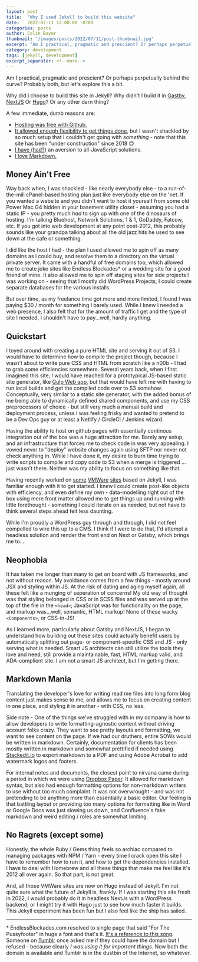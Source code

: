 ```yaml
---
layout: post
title:  "Why I used Jekyll to build this website"
date:   2022-07-11 12:00:00 -0700
categories: posts
author: Colin Bayer
thumbnail: "/images/posts/2022/07/11/post-thumbnail.jpg"
excerpt: "Am I practical, pragmatic and prescient? Or perhaps perpetually behind the curve? Yes. Some thoughts on Jekyll and what I might do different next time."
category: development
tags: [jekyll, development]
excerpt_separator: <!--more-->
---
```


Am I practical, pragmatic and prescient? Or perhaps perpetually behind the curve? Probably both, but let's explore this a bit.

<!--more-->

Why did I choose to build this site in Jekyll? Why didn't I build it in [Gastby](https://www.gatsbyjs.com/), [NextJS](https://nextjs.org/) Or [Hugo](https://gohugo.io/)?  Or any other darn thing?


A few immediate, dumb reasons are:

* <a href="#hosting-was-free-with-github">Hosting was free with Github.</a>
* <a href="#quickstart">It allowed enough flexibility to get things done</a>, but I wasn't shackled by so much setup that I couldn't get going with *something* - note that this site has been "under construction" since 2018 🙃
* <a href="#neophobia">I have (had?)</a> an aversion to all-JavaScript solutions.
* <a href="#markdown-mania">I love Markdown.</a>

## Money Ain't Free

Way back when, I was shackled - like nearly everybody else - to a run-of-the-mill cPanel-based hosting plan just like everybody else on the 'net.  If you wanted a website and you didn't want to host it yourself from some old Power Mac G4 hidden in your basement utility closet - assuming you had a static IP - you pretty much *had* to sign up with one of the dinosaurs of hosting. I'm talking Bluehost, Network Solutions, 1 & 1, GoDaddy, Fatcow, etc.  If you got into web development at any point post-2012, this probably sounds like your grandpa talking about all the old jazz hits he used to see down at the cafe or something. 

I did like the host I had - the plan I used allowed me to spin off as many domains as i could buy, and resolve them to a directory on the virtual private server.  It came with a handful of free domains too, which allowed me to create joke sites like Endless Blockades* or a wedding site for a good friend of mine. It also allowed me to spin off staging sites for side projects I was working on - seeing that I mostly did WordPress Projects, I could create separate databases for the various installs.

But over time, as my freelance time got more and more limited, I found I was paying $30 / month for something I barely used. While I knew I needed a web presence, I also felt that for the amount of traffic I get and the type of site I needed, I shouldn't have to pay...well, hardly anything.

## Quickstart

I toyed around with creating a pure HTML site and serving it out of S3. I would have to determine how to compile the project though, because I wasn't about to write pure CSS and HTML from scratch like a n00b - I had to grab some efficiencies somewhere.  Several years back, when I first imagined this site, I would have reached for a prototypical JS-based static site generator, like [Gulp Web app](https://github.com/yeoman/generator-webapp), but that would have left me with having to run local builds and get the compiled code over to S3 somehow.  Conceptually, very similar to a static site generator, with the added bonus of me being able to dynamically defined shared components, and use my CSS preprocessors of choice - but still very much a manual build and deployment process, unless I was feeling frisky and wanted to pretend to be a Dev Ops guy or at least a Netlify / CircleCI / Jenkins wizard.

Having the ability to host on github pages with essentially continous integration out of the box was a huge attraction for me. Barely any setup, and an infrastructure that forces me to check code in was very appealing. I vowed never to "deploy" website changes again using SFTP nor never not check anything in.  While I have done it, my desire to burn time trying to write scripts to compile and copy code to S3 when a merge is triggered ... just wasn't there. Neither was my ability to focus on something like that.

Having recently worked on [some](https://velero.io/) [VMWare](https://projectconcord.io/) [sites](https://antrea.io/) based on Jekyll, I was familiar enough with it to get started.  I knew I could create post-like objects with efficiency, and even define my own - data-modelling right out of the box using mere front matter allowed me to get things up and running with little forethought - something I could iterate on as needed, but not have to think several steps ahead felt less daunting.

While I'm proudly a WordPress guy through and through, I did not feel compelled to wire this up to a CMS.  I think if I were to do that, I'd attempt a headless solution and render the front end on Next or Gatsby, which brings me to...

## Neophobia

It has taken me longer than many to get on board with JS frameworks, and not without reason. My avoidance comes from a few things -  mostly around JSX and styling within JS. At the risk of dating and aging myself again, all these felt like a munging of seperation of concerns! My old way of thought was that styling belonged in CSS or in SCSS files and was served up at the top of the file in the `<head>`; JavaScript was for functionality on the page, and markup was...well, semantic, HTML markup! None of these wacky `<Components>`, or CSS-in-JS! 

As I learned more, particularly about Gatsby and NextJS, I began to understand how building out these sites could actually benefit users by automatically splitting out page- or component-specific CSS and JS - only serving what is needed.  Smart JS architects can still utilize the tools they love and need, still provide a maintainable, fast, HTML markup valid, and ADA-complient site. I am not a smart JS architect, but I'm getting there.


## Markdown Mania

Translating the developer's love for writing read me files into long form blog content just makes sense to me, and allows me to focus on creating content in one place, and styling it in another - with CSS, no less.

Side note - One of the things we've struggled with in my company is how to allow developers to write formatting-agnostic content without driving account folks crazy.  They want to see pretty layouts and formatting, we want to see content on the page.  If we had our druthers, entire SOWs would be written in markdown. Certainly, documentation for clients has been mostly written in markdown and somewhat prettified if needed using [Stackedit.io](https://stackedit.io/) to export markdown to a PDF and using Adobe Acrobat to add watermark logos and footers. 

For internal notes and documents, the closest point to nirvana came during a period in which we were using [Dropbox Paper](https://www.dropbox.com/paper/start). It allowed for markdown syntax, but also had enough formatting options for non-markdown writers to use without too much complaint.  It was not overwrought - and was not pretending to be anything more than essentially a basic editor.  Our feeling is that battling layout or providing too many options for formatting like in Word or Google Docs was just slowing us down, and Confluence's fake markdown and weird editing / roles are somewhat limiting.


## No Ragrets (except some)

Honestly, the whole Ruby / Gems thing feels so archiac compared to managing packages with NPM / Yarn - every time I crack open this site I have to remember how to run it, and how to get the dependencies installed. I have to deal with Homebrew and all these things that make me feel like it's 2012 all over again. So that part, is not great.

And, all those VMWare sites are now on Hugo instead of Jekyll. I'm not quite sure what the future of Jekyll is, frankly. If I was starting this site fresh in 2022, I would probably do it in headless NextJs with a WordPress backend; or I might try it with Hugo just to see how much faster it builds.  This Jekyll experiment has been fun but I also feel like the ship has sailed.

---
\* EndlessBlockades.com resolved to single page that said "For The Pussyfooter" in huge a font and that's it. [It's a reference to this song](https://www.youtube.com/watch?v=IztmJRegmCQ). Someone on [Tumblr](https://endlessblockades.tumblr.com/) once asked me if they could have the domain but I refused - because clearly *I was using it for important things*. Now both the domain is available and Tumblr is in the dustbin of the Internet, so whatever.